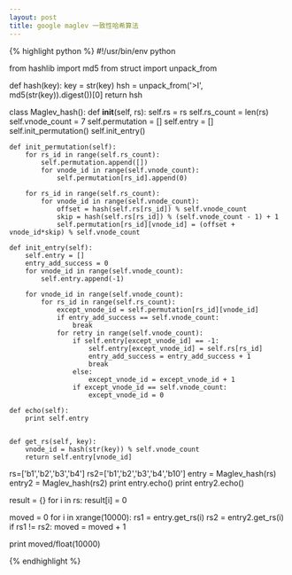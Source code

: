 ```yaml
---
layout: post
title: google maglev 一致性哈希算法
---
```


{% highlight python %}
#!/usr/bin/env python


from hashlib import md5
from struct import unpack_from

def hash(key):
    key = str(key)
    hsh = unpack_from('>I', md5(str(key)).digest())[0]
    return hsh


class Maglev_hash():
    def __init__(self, rs):
        self.rs = rs
        self.rs_count = len(rs)
        self.vnode_count = 7
        self.permutation = []
        self.entry = []
        self.init_permutation()
        self.init_entry()

    def init_permutation(self):
        for rs_id in range(self.rs_count):
            self.permutation.append([])
            for vnode_id in range(self.vnode_count):
                self.permutation[rs_id].append(0)

        for rs_id in range(self.rs_count):
            for vnode_id in range(self.vnode_count):
                offset = hash(self.rs[rs_id]) % self.vnode_count
                skip = hash(self.rs[rs_id]) % (self.vnode_count - 1) + 1
                self.permutation[rs_id][vnode_id] = (offset + vnode_id*skip) % self.vnode_count
           
    def init_entry(self):
        self.entry = []
        entry_add_success = 0
        for vnode_id in range(self.vnode_count):
            self.entry.append(-1)

        for vnode_id in range(self.vnode_count):
            for rs_id in range(self.rs_count):
                except_vnode_id = self.permutation[rs_id][vnode_id]
                if entry_add_success == self.vnode_count:
                    break
                for retry in range(self.vnode_count):
                    if self.entry[except_vnode_id] == -1:
                        self.entry[except_vnode_id] = self.rs[rs_id]
                        entry_add_success = entry_add_success + 1
                        break
                    else:
                        except_vnode_id = except_vnode_id + 1
                    if except_vnode_id == self.vnode_count:
                        except_vnode_id = 0
  
    def echo(self):
        print self.entry


    def get_rs(self, key):
        vnode_id = hash(str(key)) % self.vnode_count
        return self.entry[vnode_id]


rs=['b1','b2','b3','b4']
rs2=['b1','b2','b3','b4','b10']
entry = Maglev_hash(rs) 
entry2 = Maglev_hash(rs2) 
print entry.echo()
print entry2.echo()

result = {}
for i in rs:
    result[i] = 0

moved = 0
for i in xrange(10000):
    rs1 = entry.get_rs(i)
    rs2 = entry2.get_rs(i)
    if rs1 != rs2:
        moved = moved + 1

print moved/float(10000)
    

{% endhighlight %}

